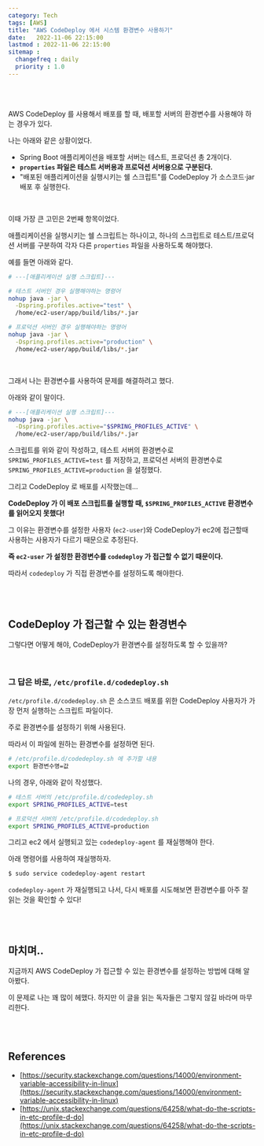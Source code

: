 ```yaml
---
category: Tech
tags: [AWS]
title: "AWS CodeDeploy 에서 시스템 환경변수 사용하기"
date:   2022-11-06 22:15:00 
lastmod : 2022-11-06 22:15:00
sitemap :
  changefreq : daily
  priority : 1.0
---
```


<br/><br/>

AWS CodeDeploy 를 사용해서 배포를 할 때, 배포할 서버의 환경변수를 사용해야 하는 경우가 있다.

나는 아래와 같은 상황이었다.

- Spring Boot 애플리케이션을 배포할 서버는 테스트, 프로덕션 총 2개이다.
- **`properties` 파일은 테스트 서버용과 프로덕션 서버용으로 구분된다.**
- "배포된 애플리케이션을 실행시키는 쉘 스크립트"를 CodeDeploy 가 소스코드·jar 배포 후 실행한다.

<br/>

이때 가장 큰 고민은 2번째 항목이었다.

애플리케이션을 실행시키는 쉘 스크립트는 하나이고, 하나의 스크립트로 테스트/프로덕션 서버를 구분하여 각자 다른 `properties` 파일을 사용하도록 해야했다.

예를 들면 아래와 같다.

```bash
# ---[애플리케이션 실행 스크립트]---

# 테스트 서버인 경우 실행해야하는 명령어
nohup java -jar \
  -Dspring.profiles.active="test" \
  /home/ec2-user/app/build/libs/*.jar

# 프로덕션 서버인 경우 실행해야하는 명령어
nohup java -jar \
  -Dspring.profiles.active="production" \
  /home/ec2-user/app/build/libs/*.jar
```

<br/>

그래서 나는 환경변수를 사용하여 문제를 해결하려고 했다.

아래와 같이 말이다.

```bash
# ---[애플리케이션 실행 스크립트]---
nohup java -jar \
  -Dspring.profiles.active="$SPRING_PROFILES_ACTIVE" \
  /home/ec2-user/app/build/libs/*.jar
```

스크립트를 위와 같이 작성하고, 테스트 서버의 환경변수로 `SPRING_PROFILES_ACTIVE=test` 를 저장하고, 프로덕션 서버의 환경변수로 `SPRING_PROFILES_ACTIVE=production` 을 설정했다.

그리고 CodeDeploy 로 배포를 시작했는데…

**CodeDeploy 가 이 배포 스크립트를 실행할 때, `$SPRING_PROFILES_ACTIVE` 환경변수를 읽어오지 못했다!**

그 이유는 환경변수를 설정한 사용자 (`ec2-user`)와 CodeDeploy가 ec2에 접근할때 사용하는 사용자가 다르기 때문으로 추정된다.

**즉 `ec2-user` 가 설정한 환경변수를 `codedeploy` 가 접근할 수 없기 때문이다.**

따라서 `codedeploy` 가 직접 환경변수를 설정하도록 해야한다.

<br/><br/>

## CodeDeploy 가 접근할 수 있는 환경변수

그렇다면 어떻게 해야, CodeDeploy가 환경변수를 설정하도록 할 수 있을까?

<br/>

### 그 답은 바로, `/etc/profile.d/codedeploy.sh`

`/etc/profile.d/codedeploy.sh` 은 소스코드 배포를 위한 CodeDeploy 사용자가 가장 먼저 실행하는 스크립트 파일이다.

주로 환경변수를 설정하기 위해 사용된다.

따라서 이 파일에 원하는 환경변수를 설정하면 된다.

```bash
# /etc/profile.d/codedeploy.sh 에 추가할 내용
export 환경변수명=값
```

나의 경우, 아래와 같이 작성했다.

```bash
# 테스트 서버의 /etc/profile.d/codedeploy.sh
export SPRING_PROFILES_ACTIVE=test
```

```bash
# 프로덕션 서버의 /etc/profile.d/codedeploy.sh
export SPRING_PROFILES_ACTIVE=production
```

그리고 ec2 에서 실행되고 있는 `codedeploy-agent` 를 재실행해야 한다.

아래 명령어를 사용하여 재실행하자.

```bash
$ sudo service codedeploy-agent restart
```

`codedeploy-agent` 가 재실행되고 나서, 다시 배포를 시도해보면 환경변수를 아주 잘 읽는 것을 확인할 수 있다!

<br/><br/>

## 마치며..

지금까지 AWS CodeDeploy 가 접근할 수 있는 환경변수를 설정하는 방법에 대해 알아봤다.

이 문제로 나는 꽤 많이 헤맸다. 하지만 이 글을 읽는 독자들은 그렇지 않길 바라며 마무리한다.

<br/><br/>

## References

- [https://security.stackexchange.com/questions/14000/environment-variable-accessibility-in-linux](https://security.stackexchange.com/questions/14000/environment-variable-accessibility-in-linux)
- [https://unix.stackexchange.com/questions/64258/what-do-the-scripts-in-etc-profile-d-do](https://unix.stackexchange.com/questions/64258/what-do-the-scripts-in-etc-profile-d-do)